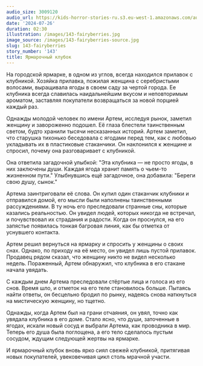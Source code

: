 ```yaml
---
audio_size: 3009120
audio_url: https://kids-horror-stories-ru.s3.eu-west-1.amazonaws.com/audio/143-fairyberries.mp3
date: '2024-07-26'
duration: 02:30
illustration: /images/143-fairyberries.jpg
image_source: /images/143-fairyberries-source.jpg
slug: 143-fairyberries
story_number: '143'
title: Ярмарочный клубок
---
```


На городской ярмарке, в одном из углов, всегда находился прилавок с клубникой. Хозяйка прилавка, пожилая женщина с серебристыми волосами, выращивала ягоды в своем саду за чертой города. Ее клубника всегда славилась наидальнейшим вкусом и неповторимым ароматом, заставляя покупатели возвращаться за новой порцией каждый раз.

Однажды молодой человек по имени Артем, исследуя рынок, заметил женщину и завороженно подошел. Её глаза блестели таинственным светом, будто хранили тысячи несказанных историй. Артем заметил, что старушка тихонько беседовала с ягодами перед тем, как с любовью укладывать их в пластиковые стаканчики. Он наклонился к женщине и спросил, почему она разговаривает с клубникой.

Она ответила загадочной улыбкой: "Эта клубника — не просто ягоды, в них заключены души. Каждая ягода хранит память о чьем-то жизненном пути." Улыбнувшись ещё загадочное, она добавила: "Береги свою душу, сынок."

Артема заинтриговали её слова. Он купил один стаканчик клубники и отправился домой, его мысли были наполнены таинственными рассуждениями. В ту ночь его преследовали странные сны, которые казались реальностью. Он увидел людей, которых никогда не встречал, и почувствовал их страдания и радости. Когда он проснулся, на его запястье появилась тонкая багровая линия, как бы отметка от уснувшего контакта.

Артем решил вернуться на ярмарку и спросить у женщины о своих снах. Однако, по приходу на её место, он увидел лишь пустой прилавок. Продавец рядом сказал, что женщину никто не видел несколько недель. Пораженный, Артем обнаружил, что клубника в его стакане начала увядать.

С каждым днем Артема преследовали стёртые лица и голоса из его снов. Время шло, и отметок на его теле становилось больше. Пытаясь найти ответы, он бесцельно бродил по рынку, надеясь снова наткнуться на мистическую женщину, но тщетно.

Однажды, когда Артем был на грани отчаяния, он увял, точно как увядала клубника в его доме. Стало ясно, что души, заточенные в ягодах, искали новый сосуд и выбрали Артема, как проводника в мир. Теперь его душа была поглощена, а его тело сделалось пустым сосудом, ждущим следующей жертвы на ярмарке.

И ярмарочный клубок вновь ярко сиял свежей клубникой, притягивая новых покупателей, увековечивая цикл столь мрачной участи.